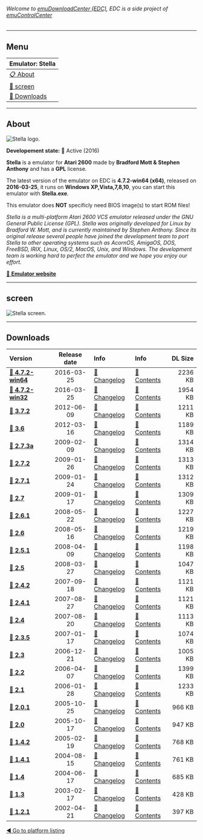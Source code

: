 ###### Welcome to [emuDownloadCenter (EDC)](https://github.com/PhoenixInteractiveNL/emuDownloadCenter/wiki/), EDC is a side project of [emuControlCenter](https://github.com/PhoenixInteractiveNL/emuControlCenter/wiki/)
***
## Menu
| **Emulator: Stella** |
|:---------|
| [:clipboard: About](#about) |
| [:sunrise: screen](#screen) |
| [:floppy_disk: Downloads](#downloads) |
***
## About
![](https://github.com/PhoenixInteractiveNL/emuDownloadCenter/wiki/images_emulator/stella_logo_200.jpg "Stella logo.")

**Developement state:** :large_blue_circle: Active (2016)

**Stella** is a emulator for **Atari 2600** made by **Bradford Mott & Stephen Anthony** and has a **GPL** license.

The latest version of the emulator on EDC is **4.7.2-win64 (x64)**, released on **2016-03-25**, it runs on **Windows XP,Vista,7,8,10**, you can start this emulator with **Stella.exe**.

This emulator does **NOT** specificly need BIOS image(s) to start ROM files!

_Stella is a multi-platform Atari 2600 VCS emulator released under the GNU General Public License (GPL). Stella was originally developed for Linux by Bradford W. Mott, and is currently maintained by Stephen Anthony. Since its original release several people have joined the development team to port Stella to other operating systems such as AcornOS, AmigaOS, DOS, FreeBSD, IRIX, Linux, OS/2, MacOS, Unix, and Windows. The development team is working hard to perfect the emulator and we hope you enjoy our effort._

[:link: **Emulator website**](http://stella.sourceforge.net/)
***
## screen
![](https://raw.githubusercontent.com/PhoenixInteractiveNL/emuDownloadCenter/master/hooks/stella/emulator_screen_01.jpg "Stella screen.")
***
## Downloads
| Version  | Release date  | Info       | Info       | DL Size    |
|:---------|:-------------:|:-----------|:-----------|-----------:|
| [:floppy_disk: **4.7.2-win64**](https://github.com/PhoenixInteractiveNL/edc-repo0002/raw/master/stella/4.7.2-win64.7z) | 2016-03-25 | [:page_facing_up: Changelog](https://github.com/PhoenixInteractiveNL/edc-repo0002/blob/master/stella/4.7.2-win64_changelog.txt) | [:mag_right: Contents](https://github.com/PhoenixInteractiveNL/edc-repo0002/blob/master/stella/4.7.2-win64_contents.txt) | 2236 KB |
| [:floppy_disk: **4.7.2-win32**](https://github.com/PhoenixInteractiveNL/edc-repo0002/raw/master/stella/4.7.2-win32.7z) | 2016-03-25 | [:page_facing_up: Changelog](https://github.com/PhoenixInteractiveNL/edc-repo0002/blob/master/stella/4.7.2-win32_changelog.txt) | [:mag_right: Contents](https://github.com/PhoenixInteractiveNL/edc-repo0002/blob/master/stella/4.7.2-win32_contents.txt) | 1954 KB |
| [:floppy_disk: **3.7.2**](https://github.com/PhoenixInteractiveNL/edc-repo0002/raw/master/stella/3.7.2.7z) | 2012-06-09 | [:page_facing_up: Changelog](https://github.com/PhoenixInteractiveNL/edc-repo0002/blob/master/stella/3.7.2_changelog.txt) | [:mag_right: Contents](https://github.com/PhoenixInteractiveNL/edc-repo0002/blob/master/stella/3.7.2_contents.txt) | 1211 KB |
| [:floppy_disk: **3.6**](https://github.com/PhoenixInteractiveNL/edc-repo0002/raw/master/stella/3.6.7z) | 2012-03-16 | [:page_facing_up: Changelog](https://github.com/PhoenixInteractiveNL/edc-repo0002/blob/master/stella/3.6_changelog.txt) | [:mag_right: Contents](https://github.com/PhoenixInteractiveNL/edc-repo0002/blob/master/stella/3.6_contents.txt) | 1189 KB |
| [:floppy_disk: **2.7.3a**](https://github.com/PhoenixInteractiveNL/edc-repo0002/raw/master/stella/2.7.3a.7z) | 2009-02-09 | [:page_facing_up: Changelog](https://github.com/PhoenixInteractiveNL/edc-repo0002/blob/master/stella/2.7.3a_changelog.txt) | [:mag_right: Contents](https://github.com/PhoenixInteractiveNL/edc-repo0002/blob/master/stella/2.7.3a_contents.txt) | 1314 KB |
| [:floppy_disk: **2.7.2**](https://github.com/PhoenixInteractiveNL/edc-repo0002/raw/master/stella/2.7.2.7z) | 2009-01-26 | [:page_facing_up: Changelog](https://github.com/PhoenixInteractiveNL/edc-repo0002/blob/master/stella/2.7.2_changelog.txt) | [:mag_right: Contents](https://github.com/PhoenixInteractiveNL/edc-repo0002/blob/master/stella/2.7.2_contents.txt) | 1313 KB |
| [:floppy_disk: **2.7.1**](https://github.com/PhoenixInteractiveNL/edc-repo0002/raw/master/stella/2.7.1.7z) | 2009-01-24 | [:page_facing_up: Changelog](https://github.com/PhoenixInteractiveNL/edc-repo0002/blob/master/stella/2.7.1_changelog.txt) | [:mag_right: Contents](https://github.com/PhoenixInteractiveNL/edc-repo0002/blob/master/stella/2.7.1_contents.txt) | 1312 KB |
| [:floppy_disk: **2.7**](https://github.com/PhoenixInteractiveNL/edc-repo0002/raw/master/stella/2.7.7z) | 2009-01-17 | [:page_facing_up: Changelog](https://github.com/PhoenixInteractiveNL/edc-repo0002/blob/master/stella/2.7_changelog.txt) | [:mag_right: Contents](https://github.com/PhoenixInteractiveNL/edc-repo0002/blob/master/stella/2.7_contents.txt) | 1309 KB |
| [:floppy_disk: **2.6.1**](https://github.com/PhoenixInteractiveNL/edc-repo0002/raw/master/stella/2.6.1.7z) | 2008-05-22 | [:page_facing_up: Changelog](https://github.com/PhoenixInteractiveNL/edc-repo0002/blob/master/stella/2.6.1_changelog.txt) | [:mag_right: Contents](https://github.com/PhoenixInteractiveNL/edc-repo0002/blob/master/stella/2.6.1_contents.txt) | 1227 KB |
| [:floppy_disk: **2.6**](https://github.com/PhoenixInteractiveNL/edc-repo0002/raw/master/stella/2.6.7z) | 2008-05-16 | [:page_facing_up: Changelog](https://github.com/PhoenixInteractiveNL/edc-repo0002/blob/master/stella/2.6_changelog.txt) | [:mag_right: Contents](https://github.com/PhoenixInteractiveNL/edc-repo0002/blob/master/stella/2.6_contents.txt) | 1219 KB |
| [:floppy_disk: **2.5.1**](https://github.com/PhoenixInteractiveNL/edc-repo0002/raw/master/stella/2.5.1.7z) | 2008-04-09 | [:page_facing_up: Changelog](https://github.com/PhoenixInteractiveNL/edc-repo0002/blob/master/stella/2.5.1_changelog.txt) | [:mag_right: Contents](https://github.com/PhoenixInteractiveNL/edc-repo0002/blob/master/stella/2.5.1_contents.txt) | 1198 KB |
| [:floppy_disk: **2.5**](https://github.com/PhoenixInteractiveNL/edc-repo0002/raw/master/stella/2.5.7z) | 2008-03-27 | [:page_facing_up: Changelog](https://github.com/PhoenixInteractiveNL/edc-repo0002/blob/master/stella/2.5_changelog.txt) | [:mag_right: Contents](https://github.com/PhoenixInteractiveNL/edc-repo0002/blob/master/stella/2.5_contents.txt) | 1047 KB |
| [:floppy_disk: **2.4.2**](https://github.com/PhoenixInteractiveNL/edc-repo0002/raw/master/stella/2.4.2.7z) | 2007-09-18 | [:page_facing_up: Changelog](https://github.com/PhoenixInteractiveNL/edc-repo0002/blob/master/stella/2.4.2_changelog.txt) | [:mag_right: Contents](https://github.com/PhoenixInteractiveNL/edc-repo0002/blob/master/stella/2.4.2_contents.txt) | 1121 KB |
| [:floppy_disk: **2.4.1**](https://github.com/PhoenixInteractiveNL/edc-repo0002/raw/master/stella/2.4.1.7z) | 2007-08-27 | [:page_facing_up: Changelog](https://github.com/PhoenixInteractiveNL/edc-repo0002/blob/master/stella/2.4.1_changelog.txt) | [:mag_right: Contents](https://github.com/PhoenixInteractiveNL/edc-repo0002/blob/master/stella/2.4.1_contents.txt) | 1121 KB |
| [:floppy_disk: **2.4**](https://github.com/PhoenixInteractiveNL/edc-repo0002/raw/master/stella/2.4.7z) | 2007-08-20 | [:page_facing_up: Changelog](https://github.com/PhoenixInteractiveNL/edc-repo0002/blob/master/stella/2.4_changelog.txt) | [:mag_right: Contents](https://github.com/PhoenixInteractiveNL/edc-repo0002/blob/master/stella/2.4_contents.txt) | 1113 KB |
| [:floppy_disk: **2.3.5**](https://github.com/PhoenixInteractiveNL/edc-repo0002/raw/master/stella/2.3.5.7z) | 2007-01-17 | [:page_facing_up: Changelog](https://github.com/PhoenixInteractiveNL/edc-repo0002/blob/master/stella/2.3.5_changelog.txt) | [:mag_right: Contents](https://github.com/PhoenixInteractiveNL/edc-repo0002/blob/master/stella/2.3.5_contents.txt) | 1074 KB |
| [:floppy_disk: **2.3**](https://github.com/PhoenixInteractiveNL/edc-repo0002/raw/master/stella/2.3.7z) | 2006-12-21 | [:page_facing_up: Changelog](https://github.com/PhoenixInteractiveNL/edc-repo0002/blob/master/stella/2.3_changelog.txt) | [:mag_right: Contents](https://github.com/PhoenixInteractiveNL/edc-repo0002/blob/master/stella/2.3_contents.txt) | 1005 KB |
| [:floppy_disk: **2.2**](https://github.com/PhoenixInteractiveNL/edc-repo0002/raw/master/stella/2.2.7z) | 2006-04-07 | [:page_facing_up: Changelog](https://github.com/PhoenixInteractiveNL/edc-repo0002/blob/master/stella/2.2_changelog.txt) | [:mag_right: Contents](https://github.com/PhoenixInteractiveNL/edc-repo0002/blob/master/stella/2.2_contents.txt) | 1399 KB |
| [:floppy_disk: **2.1**](https://github.com/PhoenixInteractiveNL/edc-repo0002/raw/master/stella/2.1.7z) | 2006-01-28 | [:page_facing_up: Changelog](https://github.com/PhoenixInteractiveNL/edc-repo0002/blob/master/stella/2.1_changelog.txt) | [:mag_right: Contents](https://github.com/PhoenixInteractiveNL/edc-repo0002/blob/master/stella/2.1_contents.txt) | 1233 KB |
| [:floppy_disk: **2.0.1**](https://github.com/PhoenixInteractiveNL/edc-repo0002/raw/master/stella/2.0.1.7z) | 2005-10-25 | [:page_facing_up: Changelog](https://github.com/PhoenixInteractiveNL/edc-repo0002/blob/master/stella/2.0.1_changelog.txt) | [:mag_right: Contents](https://github.com/PhoenixInteractiveNL/edc-repo0002/blob/master/stella/2.0.1_contents.txt) | 966 KB |
| [:floppy_disk: **2.0**](https://github.com/PhoenixInteractiveNL/edc-repo0002/raw/master/stella/2.0.7z) | 2005-10-17 | [:page_facing_up: Changelog](https://github.com/PhoenixInteractiveNL/edc-repo0002/blob/master/stella/2.0_changelog.txt) | [:mag_right: Contents](https://github.com/PhoenixInteractiveNL/edc-repo0002/blob/master/stella/2.0_contents.txt) | 947 KB |
| [:floppy_disk: **1.4.2**](https://github.com/PhoenixInteractiveNL/edc-repo0002/raw/master/stella/1.4.2.7z) | 2005-02-19 | [:page_facing_up: Changelog](https://github.com/PhoenixInteractiveNL/edc-repo0002/blob/master/stella/1.4.2_changelog.txt) | [:mag_right: Contents](https://github.com/PhoenixInteractiveNL/edc-repo0002/blob/master/stella/1.4.2_contents.txt) | 768 KB |
| [:floppy_disk: **1.4.1**](https://github.com/PhoenixInteractiveNL/edc-repo0002/raw/master/stella/1.4.1.7z) | 2004-08-15 | [:page_facing_up: Changelog](https://github.com/PhoenixInteractiveNL/edc-repo0002/blob/master/stella/1.4.1_changelog.txt) | [:mag_right: Contents](https://github.com/PhoenixInteractiveNL/edc-repo0002/blob/master/stella/1.4.1_contents.txt) | 761 KB |
| [:floppy_disk: **1.4**](https://github.com/PhoenixInteractiveNL/edc-repo0002/raw/master/stella/1.4.7z) | 2004-06-17 | [:page_facing_up: Changelog](https://github.com/PhoenixInteractiveNL/edc-repo0002/blob/master/stella/1.4_changelog.txt) | [:mag_right: Contents](https://github.com/PhoenixInteractiveNL/edc-repo0002/blob/master/stella/1.4_contents.txt) | 685 KB |
| [:floppy_disk: **1.3**](https://github.com/PhoenixInteractiveNL/edc-repo0002/raw/master/stella/1.3.7z) | 2003-02-17 | [:page_facing_up: Changelog](https://github.com/PhoenixInteractiveNL/edc-repo0002/blob/master/stella/1.3_changelog.txt) | [:mag_right: Contents](https://github.com/PhoenixInteractiveNL/edc-repo0002/blob/master/stella/1.3_contents.txt) | 428 KB |
| [:floppy_disk: **1.2.1**](https://github.com/PhoenixInteractiveNL/edc-repo0002/raw/master/stella/1.2.1.7z) | 2002-04-21 | [:page_facing_up: Changelog](https://github.com/PhoenixInteractiveNL/edc-repo0002/blob/master/stella/1.2.1_changelog.txt) | [:mag_right: Contents](https://github.com/PhoenixInteractiveNL/edc-repo0002/blob/master/stella/1.2.1_contents.txt) | 397 KB |

[:arrow_backward: Go to platform listing](https://github.com/PhoenixInteractiveNL/emuDownloadCenter/wiki/EDC-Platform-List)
